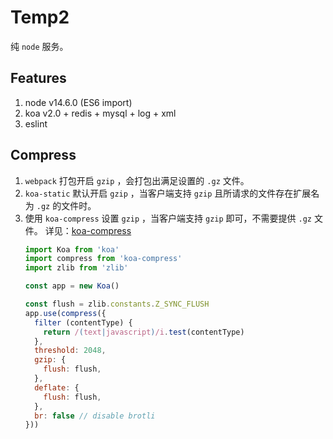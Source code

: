 # Temp2
纯 `node` 服务。

## Features
1. node v14.6.0 (ES6 import)
2. koa v2.0 + redis + mysql + log + xml
3. eslint

## Compress
1. `webpack` 打包开启 `gzip` ，会打包出满足设置的 `.gz`  文件。
2. `koa-static` 默认开启 `gzip` ，当客户端支持 `gzip` 且所请求的文件存在扩展名为 `.gz` 的文件时。
3. 使用 `koa-compress` 设置 `gzip` ，当客户端支持 `gzip` 即可，不需要提供 `.gz`  文件。
    详见：[koa-compress](https://github.com/koajs/compress)
    ```javascript
    import Koa from 'koa'
    import compress from 'koa-compress'
    import zlib from 'zlib'

    const app = new Koa()

    const flush = zlib.constants.Z_SYNC_FLUSH
    app.use(compress({
      filter (contentType) {
        return /(text|javascript)/i.test(contentType)
      },
      threshold: 2048,
      gzip: {
        flush: flush,
      },
      deflate: {
        flush: flush,
      },
      br: false // disable brotli
    }))
    ```
